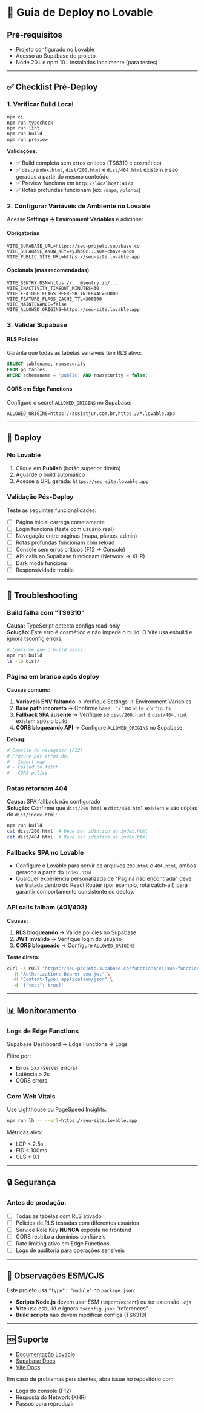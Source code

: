 # 🚀 Guia de Deploy no Lovable

## Pré-requisitos

- Projeto configurado no [Lovable](https://lovable.app/)
- Acesso ao Supabase do projeto
- Node 20+ e npm 10+ instalados localmente (para testes)

---

## ✅ Checklist Pré-Deploy

### 1. Verificar Build Local

```bash
npm ci
npm run typecheck
npm run lint
npm run build
npm run preview
```

**Validações:**

- ✅ Build completa sem erros críticos (TS6310 é cosmético)
- ✅ `dist/index.html`, `dist/200.html` e `dist/404.html` existem e são gerados a partir do mesmo conteúdo
- ✅ Preview funciona em `http://localhost:4173`
- ✅ Rotas profundas funcionam (ex: `/mapa`, `/planos`)

### 2. Configurar Variáveis de Ambiente no Lovable

Acesse **Settings → Environment Variables** e adicione:

#### Obrigatórias

```
VITE_SUPABASE_URL=https://seu-projeto.supabase.co
VITE_SUPABASE_ANON_KEY=eyJhbGc...sua-chave-anon
VITE_PUBLIC_SITE_URL=https://seu-site.lovable.app
```

#### Opcionais (mas recomendadas)

```
VITE_SENTRY_DSN=https://...@sentry.io/...
VITE_INACTIVITY_TIMEOUT_MINUTES=30
VITE_FEATURE_FLAGS_REFRESH_INTERVAL=60000
VITE_FEATURE_FLAGS_CACHE_TTL=300000
VITE_MAINTENANCE=false
VITE_ALLOWED_ORIGINS=https://seu-site.lovable.app
```

### 3. Validar Supabase

#### RLS Policies

Garanta que todas as tabelas sensíveis têm RLS ativo:

```sql
SELECT tablename, rowsecurity
FROM pg_tables
WHERE schemaname = 'public' AND rowsecurity = false;
```

#### CORS em Edge Functions

Configure o secret `ALLOWED_ORIGINS` no Supabase:

```
ALLOWED_ORIGINS=https://assistjur.com.br,https://*.lovable.app
```

---

## 🎯 Deploy

### No Lovable

1. Clique em **Publish** (botão superior direito)
2. Aguarde o build automático
3. Acesse a URL gerada: `https://seu-site.lovable.app`

### Validação Pós-Deploy

Teste as seguintes funcionalidades:

- [ ] Página inicial carrega corretamente
- [ ] Login funciona (teste com usuário real)
- [ ] Navegação entre páginas (mapa, planos, admin)
- [ ] Rotas profundas funcionam com reload
- [ ] Console sem erros críticos (F12 → Console)
- [ ] API calls ao Supabase funcionam (Network → XHR)
- [ ] Dark mode funciona
- [ ] Responsividade mobile

---

## 🐛 Troubleshooting

### Build falha com "TS6310"

**Causa:** TypeScript detecta configs read-only  
**Solução:** Este erro é cosmético e não impede o build. O Vite usa esbuild e ignora tsconfig errors.

```bash
# Confirme que o build passa:
npm run build
ls -la dist/
```

### Página em branco após deploy

**Causas comuns:**

1. **Variáveis ENV faltando** → Verifique Settings → Environment Variables
2. **Base path incorreto** → Confirme `base: '/'` no `vite.config.ts`
3. **Fallback SPA ausente** → Verifique se `dist/200.html` e `dist/404.html` existem após o build
4. **CORS bloqueando API** → Configure `ALLOWED_ORIGINS` no Supabase

**Debug:**

```bash
# Console do navegador (F12)
# Procure por erros de:
# - Import map
# - Failed to fetch
# - CORS policy
```

### Rotas retornam 404

**Causa:** SPA fallback não configurado  
**Solução:** Confirme que `dist/200.html` e `dist/404.html` existem e são cópias do `dist/index.html`:

```bash
npm run build
cat dist/200.html  # Deve ser idêntico ao index.html
cat dist/404.html  # Deve ser idêntico ao index.html
```

### Fallbacks SPA no Lovable

- Configure o Lovable para servir os arquivos `200.html` e `404.html`, ambos gerados a partir do `index.html`.
- Qualquer experiência personalizada de "Página não encontrada" deve ser tratada dentro do React Router (por exemplo, rota catch-all) para garantir comportamento consistente no deploy.

### API calls falham (401/403)

**Causas:**

1. **RLS bloqueando** → Valide policies no Supabase
2. **JWT inválido** → Verifique login do usuário
3. **CORS bloqueado** → Configure `ALLOWED_ORIGINS`

**Teste direto:**

```bash
curl -X POST "https://seu-projeto.supabase.co/functions/v1/sua-function" \
  -H "Authorization: Bearer seu-jwt" \
  -H "Content-Type: application/json" \
  -d '{"test": true}'
```

---

## 📊 Monitoramento

### Logs de Edge Functions

Supabase Dashboard → Edge Functions → Logs

Filtre por:

- Erros 5xx (server errors)
- Latência > 2s
- CORS errors

### Core Web Vitals

Use Lighthouse ou PageSpeed Insights:

```bash
npm run lh -- --url=https://seu-site.lovable.app
```

Métricas alvo:

- LCP < 2.5s
- FID < 100ms
- CLS < 0.1

---

## 🔒 Segurança

### Antes de produção:

- [ ] Todas as tabelas com RLS ativado
- [ ] Policies de RLS testadas com diferentes usuários
- [ ] Service Role Key **NUNCA** exposta no frontend
- [ ] CORS restrito a domínios confiáveis
- [ ] Rate limiting ativo em Edge Functions
- [ ] Logs de auditoria para operações sensíveis

---

## 📝 Observações ESM/CJS

Este projeto usa `"type": "module"` no `package.json`:

- **Scripts Node.js** devem usar ESM (`import`/`export`) ou ter extensão `.cjs`
- **Vite** usa esbuild e ignora `tsconfig.json` "references"
- **Build scripts** não devem modificar configs (TS6310)

---

## 🆘 Suporte

- [Documentação Lovable](https://docs.lovable.dev/)
- [Supabase Docs](https://supabase.com/docs)
- [Vite Docs](https://vitejs.dev/)

Em caso de problemas persistentes, abra issue no repositório com:

- Logs do console (F12)
- Resposta do Network (XHR)
- Passos para reproduzir
